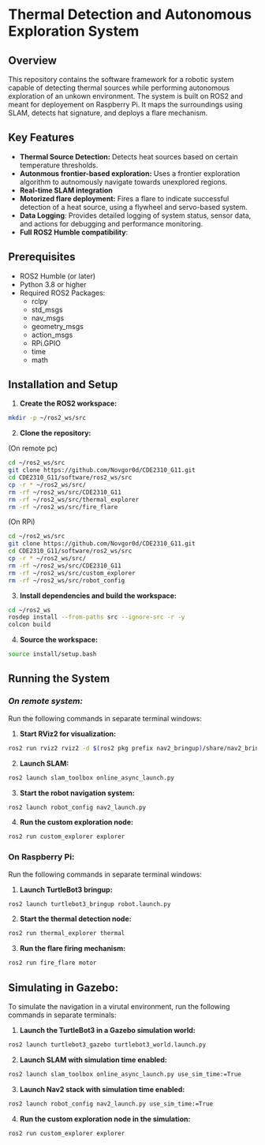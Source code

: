 # **Thermal Detection and Autonomous Exploration System**
## **Overview**
This repository contains the software framework for a robotic system capable of detecting thermal sources while performing autonomous exploration of an unkown environment. The system is built on ROS2 and meant for deployement on Raspberry Pi. It maps the surroundings using SLAM, detects hat signature, and deploys a flare mechanism.

## **Key Features**
- **Thermal Source Detection:** Detects heat sources based on certain temperature thresholds.
- **Autonmous frontier-based exploration:** Uses a frontier exploration algorithm to autnomously navigate towards unexplored regions.
- **Real-time SLAM integration**
- **Motorized flare deployment:** Fires a flare to indicate successful detection of a heat source, using a flywheel and servo-based system.
- **Data Logging**: Provides detailed logging of system status, sensor data, and actions for debugging and performance monitoring.
- **Full ROS2 Humble compatibility**:

## **Prerequisites**
- ROS2 Humble (or later)
- Python 3.8 or higher
- Required ROS2 Packages:
  - rclpy
  - std_msgs
  - nav_msgs
  - geometry_msgs
  - action_msgs
  - RPi.GPIO
  - time
  - math

## **Installation and Setup**
1. **Create the ROS2 workspace:**
```bash
mkdir -p ~/ros2_ws/src
```
2. **Clone the repository:**

  (On remote pc)
```bash
cd ~/ros2_ws/src
git clone https://github.com/Novgor0d/CDE2310_G11.git
cd CDE2310_G11/software/ros2_ws/src
cp -r * ~/ros2_ws/src/
rm -rf ~/ros2_ws/src/CDE2310_G11
rm -rf ~/ros2_ws/src/thermal_explorer
rm -rf ~/ros2_ws/src/fire_flare
```
  (On RPi)
```bash
cd ~/ros2_ws/src
git clone https://github.com/Novgor0d/CDE2310_G11.git
cd CDE2310_G11/software/ros2_ws/src
cp -r * ~/ros2_ws/src/
rm -rf ~/ros2_ws/src/CDE2310_G11
rm -rf ~/ros2_ws/src/custom_explorer
rm -rf ~/ros2_ws/src/robot_config
```
3. **Install dependencies and build the workspace:**
```bash
cd ~/ros2_ws
rosdep install --from-paths src --ignore-src -r -y
colcon build
```
4. **Source the workspace:**
```bash
source install/setup.bash
```
## **Running the System**
### ***On remote system:***
Run the following commands in separate terminal windows:
1. **Start RViz2 for visualization:**
```bash
ros2 run rviz2 rviz2 -d $(ros2 pkg prefix nav2_bringup)/share/nav2_bringup/rviz/nav2_default_view.rviz
```
2. **Launch SLAM:**
```bash
ros2 launch slam_toolbox online_async_launch.py
```
3. **Start the robot navigation system:**
```bash
ros2 launch robot_config nav2_launch.py
```
4. **Run the custom exploration node:**
```bash
ros2 run custom_explorer explorer
```
### **On Raspberry Pi:**
Run the following commands in separate terminal windows:
1. **Launch TurtleBot3 bringup:**
```bash
ros2 launch turtlebot3_bringup robot.launch.py
```
2. **Start the thermal detection node:**
```bash
ros2 run thermal_explorer thermal
```
3. **Run the flare firing mechanism:**
```bash
ros2 run fire_flare motor
```
## **Simulating in Gazebo:**
To simulate the navigation in a virutal environment, run the following commands in separate terminals:
1. **Launch the TurtleBot3 in a Gazebo simulation world:**
```bash
ros2 launch turtlebot3_gazebo turtlebot3_world.launch.py
```
2. **Launch SLAM with simulation time enabled:**
```bash
ros2 launch slam_toolbox online_async_launch.py use_sim_time:=True
```
3. **Launch Nav2 stack with simulation time enabled:**
```bash
ros2 launch robot_config nav2_launch.py use_sim_time:=True
```
4. **Run the custom exploration node in the simulation:**
```bash
ros2 run custom_explorer explorer
```


 




